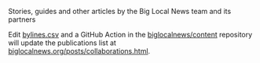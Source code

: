 Stories, guides and other articles by the Big Local News team and its partners

Edit [bylines.csv](./bylines.csv) and a GitHub Action in the [biglocalnews/content](https://github.com/biglocalnews/content) repository will update the publications list at [biglocalnews.org/posts/collaborations.html](https://biglocalnews.org/posts/collaborations.html).
